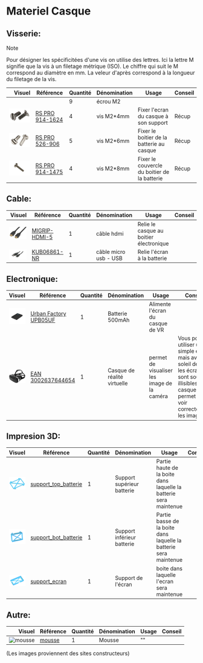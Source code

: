 # Materiel Casque

## Visserie:

>[!Note]
>Pour désigner les spécificitées d'une vis on utilise des lettres. Ici la lettre M signifie que la vis à un filetage métrique (ISO). Le chiffre qui suit le M correspond au diamètre en mm. La veleur d'après correspond à la longueur du filetage de la vis.

| Visuel | Référence | Quantité | Dénomination | Usage | Conseil |
|-------:|-----------|----------|--------------------------|-----------------------------------------|----------|
|        |           |         9|écrou M2                  |                                         |          |
|![vis_m2*4mm](pictures/equipments/casque/vis_m2_4mm..PNG)  |[RS PRO 914-1624](https://fr.rs-online.com/web/p/vis-a-metaux/9141624)           |         4|vis M2*4mm                |Fixer l'ecran du casque à son support              | Récup  |
|![vis_m2*6mm](pictures/equipments/casque/vis_m2_6mm..PNG) |[RS PRO 526-906](https://fr.rs-online.com/web/p/vis-a-metaux/0526906)           |         5|vis M2*6mm                |Fixer le boitier de la batterie au casque             | Récup         |
|![vis_m2*8mm](pictures/equipments/casque/vis_m2_8mm..PNG)  |[RS PRO 914-1475](https://fr.rs-online.com/web/p/vis-a-metaux/9141475)           |         4|vis M2*8mm                |Fixer le couvercle du boitier de la batterie          | Récup         |

## Cable:
| Visuel | Référence | Quantité | Dénomination | Usage | Conseil |
|-------:|-----------|----------|--------------------------|-----------------------------------------|----------|
|![cable_hdmi](pictures/equipments/casque/cable_hdmi.PNG)        |[MIGRIP-HDMI-5](https://fr.farnell.com/clever-little-box/migrip-hdmi-5/cable-hdmi-male-male-verrouillage/dp/2373729)           |         1|câble hdmi                | Relie le casque au boitier électronique |          |
|![cable_usb_micro_usb](pictures/equipments/boitier/usb_micro_usb.PNG)        |[KUB06861-NR](https://www.kubii.com/fr/alimentations/1501-1088-mini-cable-blanc-usb-micro-usb-kubii-3272496003491.html#/couleur-noir)           |         1|câble micro usb - USB     | Relie l'écran à la batterie             |          |


## Electronique:
| Visuel | Référence | Quantité | Dénomination | Usage | Conseil |
|-------:|-----------|----------|--------------------------|-----------------------------------------|----------|
|![batterie 5000](pictures/equipments/casque/Batterie.png)        |[Urban Factory UPB05UF](https://www.fnac.com/Batterie-externe-Urban-Factory-UPB05UF-Juicee-Max-Powerbank-5000-mAh-Noir/a16416729/w-4#omnsearchpos=4)       |         1| Batterie 500mAh           |Alimente l'écran du casque de VR            |          |
|![casque VR](pictures/equipments/casque/Casque-VR.png)        |[EAN 3002637644654](https://www.fnac.com/mp33894226/Casque-VR-pour-Smartphone-Realite-Virtuelle-Lunette-Jeux-Reglage-Universel/w-4#omnsearchpos=1)     |         1| Casque de réalité virtuelle          |permet de visualiser les image de la caméra             |Vous pouvez utiliser un simple écran, mais avec le soleil dehors les écrans sont souvent illisibles. Le casque permet de voir correctement les images;          |


## Impresion 3D:
| Visuel | Référence | Quantité | Dénomination | Usage | Conseil |
|-------:|-----------|----------|--------------------------|-----------------------------------------|----------|
|![support_top_batterie](pictures/3Dpart/casque/support_top_batterie_.PNG)        |[support_top_batterie](/../µKOSMOS/hardware/3Dprint_files/casque/Support_batterie_BOT.stl)|      1| Support supérieur batterie             |Partie haute de la boite dans laquelle la batterie sera maintenue                           |          |
|![support_boy_batterie](pictures/3Dpart/casque/support_bot_batterie_.PNG)        |[support_bot_batterie](/../µKOSMOS/hardware/3Dprint_files/casque/Support_batterie_TOP.stl)|      1| Support inférieur batterie              |Partie basse de la boite dans laquelle la batterie sera maintenue                           |          |
|![support_ecran](pictures/3Dpart/casque/support_ecran.PNG)           |[support_ecran](/../µKOSMOS/hardware/3Dprint_files/casque/Support_ecran.stl)|      1|Support de l'écran        |boite dans laquelle l'ecran sera maintenue                           |          |


## Autre:
| Visuel | Référence | Quantité | Dénomination | Usage | Conseil |
|-------:|-----------|----------|--------------------------|-----------------------------------------|----------|
|![mousse]()        |[mousse]()|      1|Mousse             |""                                |          |


(Les images proviennent des sites constructeurs)
